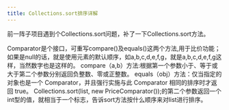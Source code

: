 ```yaml
---
title: Collections.sort排序详解
---
```

前一阵子项目遇到个Collections.sort问题，补了一下Collections.sort方法。

Comparator是个接口，可重写compare()及equals()这两个方法,用于比价功能；如果是null的话，就是使用元素的默认顺序，如a,b,c,d,e,f,g，就是a,b,c,d,e,f,g这样，当然数字也是这样的。
compare（a,b）方法:根据第一个参数小于、等于或大于第二个参数分别返回负整数、零或正整数。
equals（obj）方法：仅当指定的对象也是一个 Comparator，并且强行实施与此 Comparator 相同的排序时才返回 true。
Collections.sort(list, new PriceComparator());的第二个参数返回一个int型的值，就相当于一个标志，告诉sort方法按什么顺序来对list进行排序。
